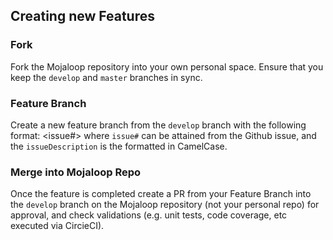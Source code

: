## Creating new Features ##

### Fork ###

Fork the Mojaloop repository into your own personal space.
Ensure that you keep the `develop` and `master` branches in sync.

### Feature Branch ###

Create a new feature branch from the `develop` branch with the following format:
<issue#><issueDescription> where `issue#` can be attained from the Github issue, and the `issueDescription` is the formatted in CamelCase.

### Merge into Mojaloop Repo ###

Once the feature is completed create a PR from your Feature Branch into the `develop` branch on the Mojaloop repository (not your personal repo) for approval, and check validations (e.g. unit tests, code coverage, etc executed via CircieCI).

